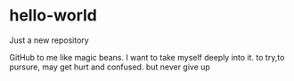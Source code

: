 # hello-world
Just a new repository

GitHub to me like magic beans.
I want to take myself deeply into it.
to try,to pursure,
may get hurt and confused.
but never give up

